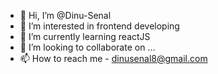 - 👋 Hi, I’m @Dinu-Senal
- 👀 I’m interested in frontend developing
- 🌱 I’m currently learning reactJS
- 💞️ I’m looking to collaborate on ...
- 📫 How to reach me - dinusenal8@gmail.com

<!---
Dinu-Senal/Dinu-Senal is a ✨ special ✨ repository because its `README.md` (this file) appears on your GitHub profile.
You can click the Preview link to take a look at your changes.
--->
